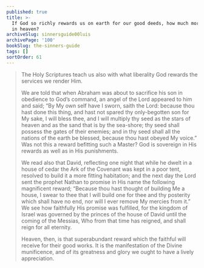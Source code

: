 ```yaml
---
published: true
title: >-
  If God so richly rewards us on earth for our good deeds, how much more will he
  in heaven?
archiveSlug: sinnersguide00luis
archivePage: '100'
bookSlug: the-sinners-guide
tags: []
sortOrder: 61
---
```


> The Holy Scriptures teach us also with what liberality God rewards the services we render Him.
> 
> We are told that when Abraham was about to sacrifice his son in obedience to God’s command, an angel of the Lord appeared to him and said; “By My own self have I sworn, saith the Lord: because thou hast done this thing, and hast not spared thy only-begotten son for My sake, I will bless thee, and I will multiply thy seed as the stars of heaven and as the sand that is by the sea-shore; thy seed shall possess the gates of their enemies; and in thy seed shall all the nations of the earth be blessed, because thou hast obeyed My voice.” Was not this a reward befitting such a Master? God is sovereign in His rewards as well as in His punishments.
> 
> We read also that David, reflecting one night that while he dwelt in a house of cedar the Ark of the Covenant was kept in a poor tent, resolved to build it a more fitting habitation; and the next day the Lord sent the prophet Nathan to promise in His name the following magnificent reward; “Because thou hast thought of building Me a house, I swear to thee that I will build one for thee and thy posterity which shall have no end, nor will I ever remove My mercies from it.” We see how faithfully His promise was fulfilled, for the kingdom of Israel was governed by the princes of the house of David until the coming of the Messias, Who from that time has reigned, and shall reign for all eternity.
> 
> Heaven, then, is that superabundant reward which the faithful will receive for their good works. It is the manifestation of the Divine munificence, and of its greatness and glory we ought to have a lively appreciation.
